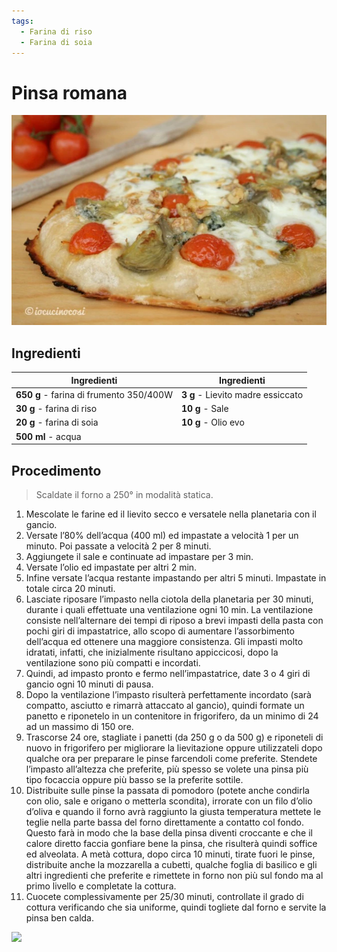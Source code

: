 ```yaml
---
tags:
  - Farina di riso
  - Farina di soia
---
```

# Pinsa romana

![](../../img/Pinsa-romana.webp)

## Ingredienti

| Ingredienti                  | Ingredienti             |
| ---------------------------- | ----------------------- |
| **650 g** - farina di frumento 350/400W | **3 g** - Lievito madre essiccato |
| **30 g** - farina di riso| **10 g** - Sale |
| **20 g** - farina di soia| **10 g** - Olio evo |
| **500 ml** - acqua | |

## Procedimento

> Scaldate il forno a 250° in modalità statica.

1. Mescolate le farine ed il lievito secco e versatele nella planetaria con il gancio.
1. Versate l’80% dell’acqua (400 ml) ed impastate a velocità 1 per un minuto. Poi passate a velocità 2 per 8 minuti.
1. Aggiungete il sale e continuate ad impastare per 3 min.
1. Versate l’olio ed impastate per altri 2 min.
1. Infine versate l’acqua restante impastando per altri 5 minuti. Impastate in totale circa 20 minuti.
1. Lasciate riposare l’impasto nella ciotola della planetaria per 30 minuti, durante i quali effettuate una ventilazione ogni 10 min. La ventilazione consiste nell’alternare dei tempi di riposo a brevi impasti della pasta con pochi giri di impastatrice, allo scopo di aumentare l’assorbimento dell’acqua ed ottenere una maggiore consistenza. Gli impasti molto idratati, infatti, che inizialmente risultano appiccicosi, dopo la ventilazione sono più compatti e incordati.
1. Quindi, ad impasto pronto e fermo nell’impastatrice, date 3 o 4 giri di gancio ogni 10 minuti di pausa.
1. Dopo la ventilazione l’impasto risulterà perfettamente incordato (sarà compatto, asciutto e rimarrà attaccato al gancio), quindi formate un panetto e riponetelo in un contenitore in frigorifero, da un minimo di 24 ad un massimo di 150 ore.
1. Trascorse 24 ore, stagliate i panetti (da 250 g o da 500 g) e riponeteli di nuovo in frigorifero per migliorare la lievitazione oppure utilizzateli dopo qualche ora per preparare le pinse farcendoli come preferite. Stendete l’impasto all’altezza che preferite, più spesso se volete una pinsa più tipo focaccia oppure più basso se la preferite sottile.
2. Distribuite sulle pinse la passata di pomodoro (potete anche condirla con olio, sale e origano o metterla scondita), irrorate con un filo d’olio d’oliva e quando il forno avrà raggiunto la giusta temperatura mettete le teglie nella parte bassa del forno direttamente a contatto col fondo. Questo farà in modo che la base della pinsa diventi croccante e che il calore diretto faccia gonfiare bene la pinsa, che risulterà quindi soffice ed alveolata. A metà cottura, dopo circa 10 minuti, tirate fuori le pinse, distribuite anche la mozzarella a cubetti, qualche foglia di basilico e gli altri ingredienti che preferite e rimettete in forno non più sul fondo ma al primo livello e completate la cottura.
3. Cuocete complessivamente per 25/30 minuti, controllate il grado di cottura verificando che sia uniforme, quindi togliete dal forno e servite la pinsa ben calda.

![](img/Pinsa-romana-01.webp)
